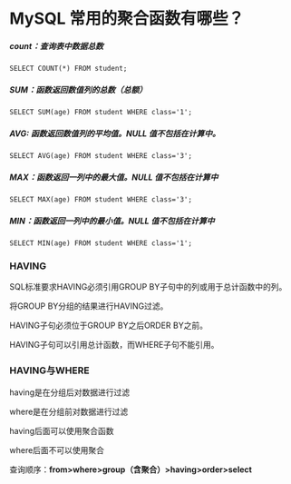 # MySQL 常用的聚合函数有哪些？

##### count：查询表中数据总数

```
SELECT COUNT(*) FROM student;
```

##### SUM：函数返回数值列的总数（总额）

```
SELECT SUM(age) FROM student WHERE class='1';
```

##### AVG: 函数返回数值列的平均值。NULL 值不包括在计算中。

```
SELECT AVG(age) FROM student WHERE class='3';
```

##### MAX：函数返回一列中的最大值。NULL 值不包括在计算中

```
SELECT MAX(age) FROM student WHERE class='3';
```

##### MIN：函数返回一列中的最小值。NULL 值不包括在计算中

```
SELECT MIN(age) FROM student WHERE class='1';
```

### HAVING

SQL标准要求HAVING必须引用GROUP BY子句中的列或用于总计函数中的列。

将GROUP BY分组的结果进行HAVING过滤。

HAVING子句必须位于GROUP BY之后ORDER BY之前。

HAVING子句可以引用总计函数，而WHERE子句不能引用。

### HAVING与WHERE

having是在分组后对数据进行过滤

where是在分组前对数据进行过滤

having后面可以使用聚合函数

where后面不可以使用聚合

查询顺序：**from>where>group（含聚合）>having>order>select**







